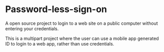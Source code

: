 # Password-less-sign-on
A open source project to login to a web site on a public computer without entering your credentials.

This is a multipart project where the user can use a mobile app generated ID to login to a web app, rather than use credentials.
